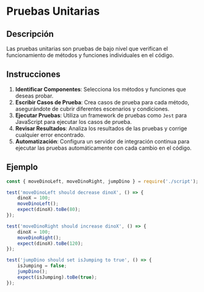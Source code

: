 # Pruebas Unitarias

## Descripción
Las pruebas unitarias son pruebas de bajo nivel que verifican el funcionamiento de métodos y funciones individuales en el código.

## Instrucciones
1. **Identificar Componentes**: Selecciona los métodos y funciones que deseas probar.
2. **Escribir Casos de Prueba**: Crea casos de prueba para cada método, asegurándote de cubrir diferentes escenarios y condiciones.
3. **Ejecutar Pruebas**: Utiliza un framework de pruebas como `Jest` para JavaScript para ejecutar los casos de prueba.
4. **Revisar Resultados**: Analiza los resultados de las pruebas y corrige cualquier error encontrado.
5. **Automatización**: Configura un servidor de integración continua para ejecutar las pruebas automáticamente con cada cambio en el código.

## Ejemplo
```javascript
const { moveDinoLeft, moveDinoRight, jumpDino } = require('./script');

test('moveDinoLeft should decrease dinoX', () => {
    dinoX = 100;
    moveDinoLeft();
    expect(dinoX).toBe(80);
});

test('moveDinoRight should increase dinoX', () => {
    dinoX = 100;
    moveDinoRight();
    expect(dinoX).toBe(120);
});

test('jumpDino should set isJumping to true', () => {
    isJumping = false;
    jumpDino();
    expect(isJumping).toBe(true);
});
